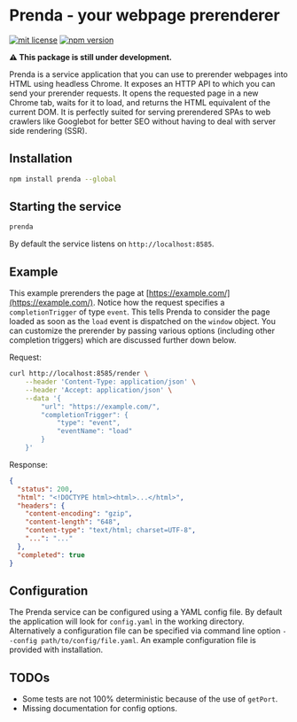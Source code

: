 # Prenda - your webpage prerenderer

[![mit license](https://img.shields.io/badge/license-MIT-blue.svg)](https://github.com/hbgl/prenda/blob/master/LICENSE) [![npm version](https://img.shields.io/npm/v/prenda.svg)](https://www.npmjs.com/package/prenda)

**⚠️ This package is still under development.**

Prenda is a service application that you can use to prerender webpages into HTML using headless Chrome. It exposes an HTTP API to which you can send your prerender requests. It opens the requested page in a new Chrome tab, waits for it to load, and returns the HTML equivalent of the current DOM. It is perfectly suited for serving prerendered SPAs to web crawlers like Googlebot for better SEO without having to deal with server side rendering (SSR).

## Installation

```bash
npm install prenda --global
```

## Starting the service

```bash
prenda
```

By default the service listens on `http://localhost:8585`.

## Example

This example prerenders the page at [https://example.com/](https://example.com/). Notice how the request specifies a `completionTrigger` of type `event`. This tells Prenda to consider the page loaded as soon as the `load` event is dispatched on the `window` object. You can customize the prerender by passing various options (including other completion triggers) which are discussed further down below.

Request:
```bash
curl http://localhost:8585/render \
    --header 'Content-Type: application/json' \
    --header 'Accept: application/json' \
    --data '{
        "url": "https://example.com/",
        "completionTrigger": {
            "type": "event",
            "eventName": "load"
        }
    }'
```

Response:
```json
{
  "status": 200,
  "html": "<!DOCTYPE html><html>...</html>",
  "headers": {
    "content-encoding": "gzip",
    "content-length": "648",
    "content-type": "text/html; charset=UTF-8",
    "...": "..."
  },
  "completed": true
}
```

## Configuration

The Prenda service can be configured using a YAML config file. By default the application will look for `config.yaml` in the working directory. Alternatively a configuration file can be specified via command line option `--config path/to/config/file.yaml`. An example configuration file is provided with installation.

## TODOs

- Some tests are not 100% deterministic because of the use of `getPort`.
- Missing documentation for config options.